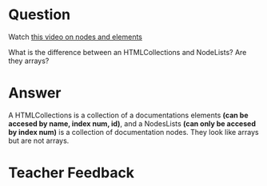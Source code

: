 # Question
Watch [this video on nodes and elements](https://www.youtube.com/watch?v=rhvec8cXLlo)

What is the difference between an HTMLCollections and NodeLists? Are they arrays?

# Answer
A HTMLCollections is a collection of a documentations elements **(can be accesed by name, index num, id)**, and a NodesLists **(can only be accesed by index num)** is a collection of documentation nodes. They look like arrays but are not arrays.

# Teacher Feedback